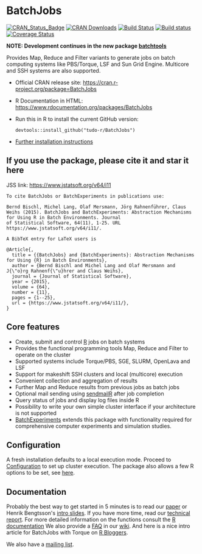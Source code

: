 # BatchJobs

[![CRAN_Status_Badge](https://www.r-pkg.org/badges/version/BatchJobs)](http://cran.r-project.org/web/packages/BatchJobs/)
[![CRAN Downloads](https://cranlogs.r-pkg.org/badges/BatchJobs)](https://cran.rstudio.com/web/packages/BatchJobs/index.html)
[![Build Status](https://travis-ci.org/tudo-r/BatchJobs.svg)](https://travis-ci.org/tudo-r/BatchJobs)
[![Build status](https://ci.appveyor.com/api/projects/status/pkcy60csbp8k1ms9/branch/master?svg=true)](https://ci.appveyor.com/project/mllg/batchjobs/branch/master)
[![Coverage Status](https://coveralls.io/repos/tudo-r/BatchJobs/badge.svg)](https://coveralls.io/r/tudo-r/BatchJobs)


**NOTE: Development continues in the new package [batchtools](https://github.com/mllg/batchtools)**

Provides Map, Reduce and Filter variants to generate jobs on batch computing systems like PBS/Torque, LSF and Sun Grid Engine. Multicore and SSH systems are also supported.


* Official CRAN release site:
  https://cran.r-project.org/package=BatchJobs

* R Documentation in HTML:
  https://www.rdocumentation.org/packages/BatchJobs

* Run this in R to install the current GitHub version:
  ```splus
  devtools::install_github("tudo-r/BatchJobs")
  ```

* [Further installation instructions](https://github.com/rdatsci/PackagesInfo/wiki/Installation-Information)

## If you use the package, please cite it and star it here

JSS link: https://www.jstatsoft.org/v64/i11

  ```
To cite BatchJobs or BatchExperiments in publications use:

  Bernd Bischl, Michel Lang, Olaf Mersmann, Jörg Rahnenführer, Claus Weihs (2015). BatchJobs and BatchExperiments: Abstraction Mechanisms for Using R in Batch Environments. Journal
  of Statistical Software, 64(11), 1-25. URL https://www.jstatsoft.org/v64/i11/.

A BibTeX entry for LaTeX users is

  @Article{,
    title = {{BatchJobs} and {BatchExperiments}: Abstraction Mechanisms for Using {R} in Batch Environments},
    author = {Bernd Bischl and Michel Lang and Olaf Mersmann and J{\"o}rg Rahnenf{\"u}hrer and Claus Weihs},
    journal = {Journal of Statistical Software},
    year = {2015},
    volume = {64},
    number = {11},
    pages = {1--25},
    url = {https://www.jstatsoft.org/v64/i11/},
  }
  ```

## Core features
* Create, submit and control [R](https://www.r-project.org/) jobs on batch systems
* Provides the functional programming tools Map, Reduce and Filter to operate on the cluster
* Supported systems include Torque/PBS, SGE, SLURM, OpenLava and LSF
* Support for makeshift SSH clusters and local (multicore) execution
* Convenient collection and aggregation of results
* Further Map and Reduce results from previous jobs as batch jobs
* Optional mail sending using [sendmailR](https://cran.r-project.org/package=sendmailR) after job completion
* Query status of jobs and display log files inside R
* Possibility to write your own simple cluster interface if your architecture is not supported
* [BatchExperiments](https://github.com/tudo-r/Batchexperiments) extends this package with functionality required for comprehensive computer experiments and simulation studies.


## Configuration
A fresh installation defaults to a local execution mode.
Proceed to [Configuration](../../wiki/Configuration) to set up cluster execution.
The package also allows a few R options to be set, see [here](https://www.rdocumentation.org/packages/BatchJobs/functions/BatchJobs).

## Documentation
Probably the best way to get started in 5 minutes is to read our [paper](https://www.jstatsoft.org/v64/i11/) or Henrik Bengtsson's [intro slides](http://goo.gl/s1eqBz).
If you have more time, read our [technical report](https://sfb876.tu-dortmund.de/PublicPublicationFiles/bischl_etal_2012a.pdf).
For more detailed information on the functions consult the [R documentation](https://www.rdocumentation.org/packages/BatchJobs)
We also provide a [FAQ](../../wiki/FAQ) in our [wiki](../../wiki).
And here is a nice intro article for BatchJobs with Torque on [R Bloggers](https://www.r-bloggers.com/configuring-the-r-batchjobs-package-for-torque-batch-queues/).

We also have a [mailing list](https://groups.google.com/group/batchjobs).
